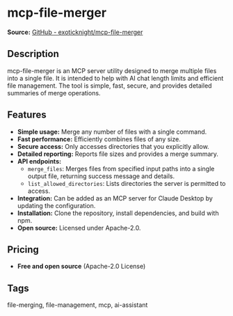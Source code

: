 # mcp-file-merger

**Source:** [GitHub - exoticknight/mcp-file-merger](https://github.com/exoticknight/mcp-file-merger)

## Description
mcp-file-merger is an MCP server utility designed to merge multiple files into a single file. It is intended to help with AI chat length limits and efficient file management. The tool is simple, fast, secure, and provides detailed summaries of merge operations.

## Features
- **Simple usage:** Merge any number of files with a single command.
- **Fast performance:** Efficiently combines files of any size.
- **Secure access:** Only accesses directories that you explicitly allow.
- **Detailed reporting:** Reports file sizes and provides a merge summary.
- **API endpoints:**
  - `merge_files`: Merges files from specified input paths into a single output file, returning success message and details.
  - `list_allowed_directories`: Lists directories the server is permitted to access.
- **Integration:** Can be added as an MCP server for Claude Desktop by updating the configuration.
- **Installation:** Clone the repository, install dependencies, and build with npm.
- **Open source:** Licensed under Apache-2.0.

## Pricing
- **Free and open source** (Apache-2.0 License)

## Tags
file-merging, file-management, mcp, ai-assistant